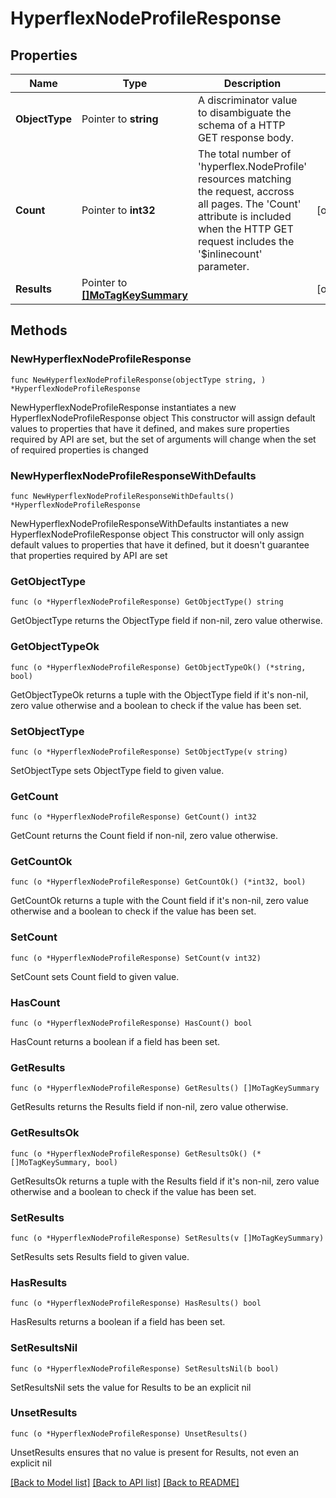 # HyperflexNodeProfileResponse

## Properties

Name | Type | Description | Notes
------------ | ------------- | ------------- | -------------
**ObjectType** | Pointer to **string** | A discriminator value to disambiguate the schema of a HTTP GET response body. | 
**Count** | Pointer to **int32** | The total number of &#39;hyperflex.NodeProfile&#39; resources matching the request, accross all pages. The &#39;Count&#39; attribute is included when the HTTP GET request includes the &#39;$inlinecount&#39; parameter. | [optional] 
**Results** | Pointer to [**[]MoTagKeySummary**](MoTagKeySummary.md) |  | [optional] 

## Methods

### NewHyperflexNodeProfileResponse

`func NewHyperflexNodeProfileResponse(objectType string, ) *HyperflexNodeProfileResponse`

NewHyperflexNodeProfileResponse instantiates a new HyperflexNodeProfileResponse object
This constructor will assign default values to properties that have it defined,
and makes sure properties required by API are set, but the set of arguments
will change when the set of required properties is changed

### NewHyperflexNodeProfileResponseWithDefaults

`func NewHyperflexNodeProfileResponseWithDefaults() *HyperflexNodeProfileResponse`

NewHyperflexNodeProfileResponseWithDefaults instantiates a new HyperflexNodeProfileResponse object
This constructor will only assign default values to properties that have it defined,
but it doesn't guarantee that properties required by API are set

### GetObjectType

`func (o *HyperflexNodeProfileResponse) GetObjectType() string`

GetObjectType returns the ObjectType field if non-nil, zero value otherwise.

### GetObjectTypeOk

`func (o *HyperflexNodeProfileResponse) GetObjectTypeOk() (*string, bool)`

GetObjectTypeOk returns a tuple with the ObjectType field if it's non-nil, zero value otherwise
and a boolean to check if the value has been set.

### SetObjectType

`func (o *HyperflexNodeProfileResponse) SetObjectType(v string)`

SetObjectType sets ObjectType field to given value.


### GetCount

`func (o *HyperflexNodeProfileResponse) GetCount() int32`

GetCount returns the Count field if non-nil, zero value otherwise.

### GetCountOk

`func (o *HyperflexNodeProfileResponse) GetCountOk() (*int32, bool)`

GetCountOk returns a tuple with the Count field if it's non-nil, zero value otherwise
and a boolean to check if the value has been set.

### SetCount

`func (o *HyperflexNodeProfileResponse) SetCount(v int32)`

SetCount sets Count field to given value.

### HasCount

`func (o *HyperflexNodeProfileResponse) HasCount() bool`

HasCount returns a boolean if a field has been set.

### GetResults

`func (o *HyperflexNodeProfileResponse) GetResults() []MoTagKeySummary`

GetResults returns the Results field if non-nil, zero value otherwise.

### GetResultsOk

`func (o *HyperflexNodeProfileResponse) GetResultsOk() (*[]MoTagKeySummary, bool)`

GetResultsOk returns a tuple with the Results field if it's non-nil, zero value otherwise
and a boolean to check if the value has been set.

### SetResults

`func (o *HyperflexNodeProfileResponse) SetResults(v []MoTagKeySummary)`

SetResults sets Results field to given value.

### HasResults

`func (o *HyperflexNodeProfileResponse) HasResults() bool`

HasResults returns a boolean if a field has been set.

### SetResultsNil

`func (o *HyperflexNodeProfileResponse) SetResultsNil(b bool)`

 SetResultsNil sets the value for Results to be an explicit nil

### UnsetResults
`func (o *HyperflexNodeProfileResponse) UnsetResults()`

UnsetResults ensures that no value is present for Results, not even an explicit nil

[[Back to Model list]](../README.md#documentation-for-models) [[Back to API list]](../README.md#documentation-for-api-endpoints) [[Back to README]](../README.md)


